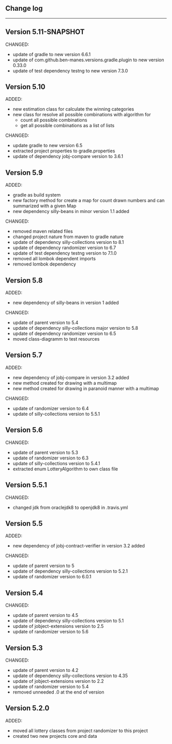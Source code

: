 ## Change log
----------------------

Version 5.11-SNAPSHOT
-------------


CHANGED:

- update of gradle to new version 6.6.1
- update of com.github.ben-manes.versions.gradle.plugin to new version 0.33.0
- update of test dependency testng to new version 7.3.0

Version 5.10
-------------

ADDED:

- new estimation class for calculate the winning categories
- new class for resolve all possible combinations with algorithm for 
    - count all possible combinations
    - get all possible combinations as a list of lists

CHANGED:

- update gradle to new version 6.5
- extracted project properties to gradle.properties
- update of dependency jobj-compare version to 3.6.1

Version 5.9
-------------

ADDED:
 
- gradle as build system
- new factory method for create a map for count drawn numbers and can summarized with a given Map
- new dependency silly-beans in minor version 1.1 added

CHANGED:

- removed maven related files
- changed project nature from maven to gradle nature
- update of dependency silly-collections version to 8.1
- update of dependency randomizer version to 6.7
- update of test dependency testng version to 7.1.0
- removed all lombok dependent imports
- removed lombok dependency

Version 5.8
-------------

ADDED:
 
- new dependency of silly-beans in version 1 added

CHANGED:

- update of parent version to 5.4
- update of dependency silly-collections major version to 5.8
- update of dependency randomizer version to 6.5
- moved class-diagramm to test resources

Version 5.7
-------------

ADDED:
 
- new dependency of jobj-compare in version 3.2 added
- new method created for drawing with a multimap
- new method created for drawing in paranoid manner with a multimap 

CHANGED:

- update of randomizer version to 6.4
- update of silly-collections version to 5.5.1

Version 5.6
-------------

CHANGED:

- update of parent version to 5.3
- update of randomizer version to 6.3
- update of silly-collections version to 5.4.1
- extracted enum LotteryAlgorithm to own class file

Version 5.5.1
-------------

CHANGED:

- changed jdk from oraclejdk8 to openjdk8 in .travis.yml

Version 5.5
-------------

ADDED:
 
- new dependency of jobj-contract-verifier in version 3.2 added

CHANGED:

- update of parent version to 5
- update of dependency silly-collections version to 5.2.1
- update of randomizer version to 6.0.1

Version 5.4
-------------

CHANGED:

- update of parent version to 4.5
- update of dependency silly-collections version to 5.1
- update of jobject-extensions version to 2.5
- update of randomizer version to 5.6

Version 5.3
-------------

CHANGED:

- update of parent version to 4.2
- update of dependency silly-collections version to 4.35
- update of jobject-extensions version to 2.2
- update of randomizer version to 5.4
- removed unneeded .0 at the end of version

Version 5.2.0
-------------

ADDED:
 
- moved all lottery classes from project randomizer to this project
- created two new projects core and data
